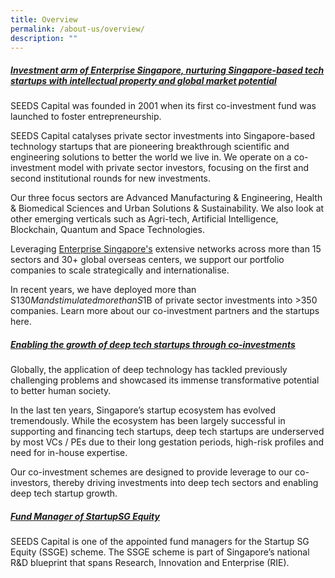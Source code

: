 ```yaml
---
title: Overview
permalink: /about-us/overview/
description: ""
---
```

##### **<u>Investment arm of Enterprise Singapore, nurturing Singapore-based tech startups with intellectual property and global market potential</u>**

SEEDS Capital was founded in 2001 when its first co-investment fund was launched to foster entrepreneurship. 

SEEDS Capital catalyses private sector investments into Singapore-based technology startups that are pioneering breakthrough scientific and engineering solutions to better the world we live in. We operate on a co-investment model with private sector investors, focusing on the first and second institutional rounds for new investments. 

Our three focus sectors are Advanced Manufacturing & Engineering, Health & Biomedical Sciences and Urban Solutions & Sustainability. We also look at other emerging verticals such as Agri-tech, Artificial Intelligence, Blockchain, Quantum and Space Technologies. 

Leveraging [Enterprise Singapore's](https://www.enterprisesg.gov.sg/) extensive networks across more than 15 sectors and 30+ global overseas centers, we support our portfolio companies to scale strategically and internationalise. 

In recent years, we have deployed more than S$130M and stimulated more than S$1B of private sector investments into >350 companies. Learn more about our co-investment partners and the startups here.


##### **<u>Enabling the growth of deep tech startups through co-investments</u>** 
Globally, the application of deep technology has tackled previously challenging problems and showcased its immense transformative potential to better human society.

In the last ten years, Singapore’s startup ecosystem has evolved tremendously. While the ecosystem has been largely successful in supporting and financing tech startups, deep tech startups are underserved by most VCs / PEs due to their long gestation periods, high-risk profiles and need for in-house expertise. 

Our co-investment schemes are designed to provide leverage to our co-investors, thereby driving investments into deep tech sectors and enabling deep tech startup growth.  

##### **<u>Fund Manager of StartupSG Equity</u>** 
SEEDS Capital is one of the appointed fund managers for the Startup SG Equity (SSGE) scheme. The SSGE scheme is part of Singapore’s national R&D blueprint that spans Research, Innovation and Enterprise (RIE).
